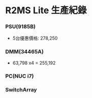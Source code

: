 # R2MS Lite 生產紀錄

### PSU(9185B)
+ 5台優惠價格: 278,250
### DMM(34465A)
+ 63,798 x4 = 255,192

### PC(NUC i7)

### SwitchArray

